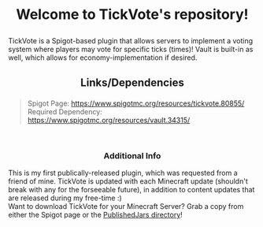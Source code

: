 # <p align="center"> **Welcome to TickVote's repository!** </p>
TickVote is a Spigot-based plugin that allows servers to implement a voting system where players may vote for specific ticks (times)! Vault is built-in as well, which allows for economy-implementation if desired.  

## <p align="center"> Links/Dependencies </p>
> Spigot Page: https://www.spigotmc.org/resources/tickvote.80855/  
> Required Dependency: https://www.spigotmc.org/resources/vault.34315/
<br>

### <p align="center"> Additional Info </p>
This is my first publically-released plugin, which was requested from a friend of mine. TickVote is updated with each Minecraft update (shouldn't break with any for the forseeable future), in addition to content updates that are released during my free-time :)
<br>
Want to download TickVote for your Minecraft Server? Grab a copy from either the Spigot page or the [PublishedJars directory](https://github.com/MurryPuppins/TickVote/tree/master/PublishedJars)!

